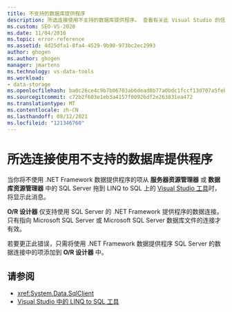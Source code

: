 ```yaml
---
title: 不支持的数据库提供程序
description: 所选连接使用不支持的数据库提供程序。 查看有关此 Visual Studio 的信息对象关系设计器 (O/R 设计器) 消息。
ms.custom: SEO-VS-2020
ms.date: 11/04/2016
ms.topic: error-reference
ms.assetid: 4d25dfa1-8fa4-4529-9b90-973bc2ec2993
author: ghogen
ms.author: ghogen
manager: jmartens
ms.technology: vs-data-tools
ms.workload:
- data-storage
ms.openlocfilehash: ba0c26ce4c9b7b06703ab6dead8b77a0bdc1fccf13d707a5feb066006626a290
ms.sourcegitcommit: c72b2f603e1eb3a4157f00926df2e263831ea472
ms.translationtype: MT
ms.contentlocale: zh-CN
ms.lasthandoff: 08/12/2021
ms.locfileid: "121346760"
---
```

# <a name="the-selected-connection-uses-an-unsupported-database-provider"></a>所选连接使用不支持的数据库提供程序

当你将不使用 .NET Framework 数据提供程序的项从 **服务器资源管理器** 或 **数据库资源管理器** 中的 SQL Server 拖到 LINQ to SQL 上的 [Visual Studio 工具](../data-tools/linq-to-sql-tools-in-visual-studio2.md)时，将显示此消息。

**O/R 设计器** 仅支持使用 SQL Server 的 .NET Framework 提供程序的数据连接。 只有指向 Microsoft SQL Server 或 Microsoft SQL Server 数据库文件的连接才有效。

若要更正此错误，只需将使用 .NET Framework 数据提供程序 SQL Server 的数据连接中的项添加到 **O/R 设计器** 中。

## <a name="see-also"></a>请参阅

- <xref:System.Data.SqlClient>
- [Visual Studio 中的 LINQ to SQL 工具](../data-tools/linq-to-sql-tools-in-visual-studio2.md)
